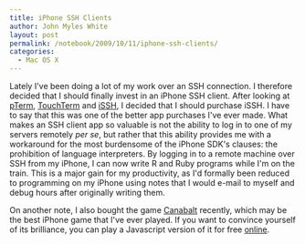```yaml
---
title: iPhone SSH Clients
author: John Myles White
layout: post
permalink: /notebook/2009/10/11/iphone-ssh-clients/
categories:
  - Mac OS X
---
```


Lately I've been doing a lot of my work over an SSH connection. I therefore decided that I should finally invest in an iPhone SSH client. After looking at [pTerm](http://www.instantcocoa.com/products/pTerm/), [TouchTerm](http://jbrink.net/touchterm/) and [iSSH](http://www.zinger-soft.com/iSSH_features.html), I decided that I should purchase iSSH. I have to say that this was one of the better app purchases I've ever made. What makes an SSH client app so valuable is not the ability to log in to one of my servers remotely *per se*, but rather that this ability provides me with a workaround for the most burdensome of the iPhone SDK's clauses: the prohibition of language interpreters. By logging in to a remote machine over SSH from my iPhone, I can now write R and Ruby programs while I'm on the train. This is a major gain for my productivity, as I'd formally been reduced to programming on my iPhone using notes that I would e-mail to myself and debug hours after originally writing them.

On another note, I also bought the game [Canabalt](http://www.canabalt.com/) recently, which may be the best iPhone game that I've ever played. If you want to convince yourself of its brilliance, you can play a Javascript version of it for free [online](http://www.adamatomic.com/canabalt/).

